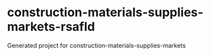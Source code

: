 # construction-materials-supplies-markets-rsafld
Generated project for construction-materials-supplies-markets
